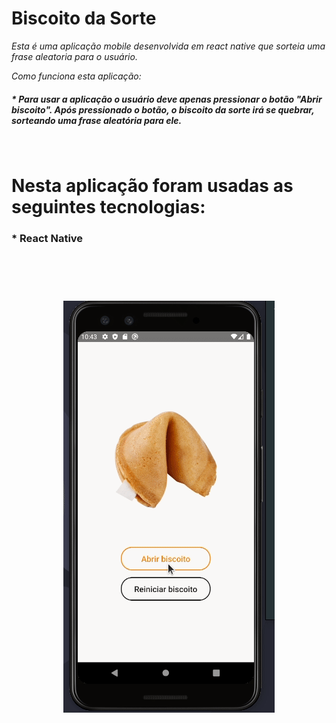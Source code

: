
# Biscoito da Sorte

*Esta é uma aplicação mobile desenvolvida em react native que sorteia uma frase aleatoria para o usuário.*

*Como funciona esta aplicação:*

##### * Para usar a aplicação o usuário deve apenas pressionar o botão "Abrir biscoito". Após pressionado o botão, o biscoito da sorte irá se quebrar, sorteando uma frase aleatória para ele.
<br>


# Nesta aplicação foram usadas as seguintes tecnologias:

### * React Native
<br>
<br>

<h1 align="center">
    <img alt="readme" title="readme" src="./src/github/fortune-cookie.gif" >
</h1>